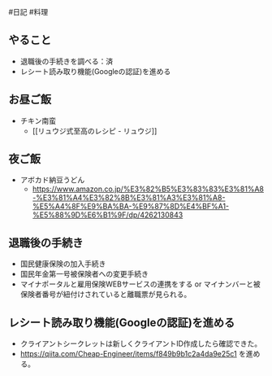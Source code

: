 #日記 #料理

## やること
- 退職後の手続きを調べる：済
- レシート読み取り機能(Googleの認証)を進める

## お昼ご飯
- チキン南蛮
	- [[リュウジ式至高のレシピ - リュウジ]]

## 夜ご飯
- アボカド納豆うどん
	- https://www.amazon.co.jp/%E3%82%B5%E3%83%83%E3%81%A8-%E3%81%A4%E3%82%8B%E3%81%A3%E3%81%A8-%E5%A4%8F%E9%BA%BA-%E9%87%8D%E4%BF%A1-%E5%88%9D%E6%B1%9F/dp/4262130843

## 退職後の手続き
- 国民健康保険の加入手続き
- 国民年金第一号被保険者への変更手続き
- マイナポータルと雇用保険WEBサービスの連携をする or マイナンバーと被保険者番号が紐付けされていると離職票が見られる。

## レシート読み取り機能(Googleの認証)を進める

- クライアントシークレットは新しくクライアントID作成したら確認できた。
- https://qiita.com/Cheap-Engineer/items/f849b9b1c2a4da9e25c1 を進める。